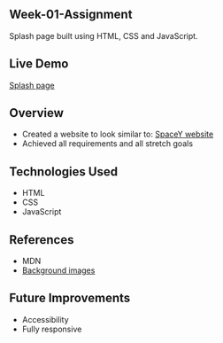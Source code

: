 ## Week-01-Assignment

Splash page built using HTML, CSS and JavaScript.

## Live Demo

[Splash page](https://david-nakeeran.github.io/week-01-assignment/)

## Overview

- Created a website to look similar to: [SpaceY website](https://spacey-kappa.vercel.app/)
- Achieved all requirements and all stretch goals

## Technologies Used

- HTML
- CSS
- JavaScript

## References

- MDN
- [Background images](https://cloudinary.com/guides/front-end-development/6-ways-to-stretch-a-background-image-with-css)

## Future Improvements

- Accessibility
- Fully responsive
